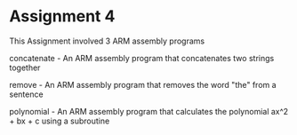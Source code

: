 # Assignment 4

This Assignment involved 3 ARM assembly programs

concatenate - An ARM assembly program that concatenates two strings together

remove - An ARM assembly program that removes the word "the" from a sentence

polynomial - An ARM assembly program that calculates the polynomial ax^2 + bx + c using a subroutine
